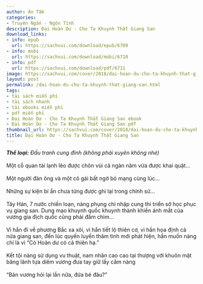 ```yaml
---
author: Ân Tầm
categories:
- Truyện Ngắn - Ngôn Tình
description: Đại Hoàn Dư - Cho Ta Khuynh Thất Giang San
download_links:
- info: epub
  url: https://sachvui.com/download/epub/6709
- info: mobi
  url: https://sachvui.com/download/mobi/6710
- info: pdf
  url: https://sachvui.com/download/pdf/6711
image: https://sachvui.com/cover/2018/dai-hoan-du-cho-ta-khuynh-that-giang-san.jpg
layout: post
permalink: /dai-hoan-du-cho-ta-khuynh-that-giang-san.html
tags:
- tải sách miễn phí
- tải sách nhanh
- tải ebooks miễn phí
- pdf miễn phí
- Đại Hoàn Dư - Cho Ta Khuynh Thất Giang San ebook
- Đại Hoàn Dư - Cho Ta Khuynh Thất Giang San pdf
thumbnail_url: https://sachvui.com/cover/2018/dai-hoan-du-cho-ta-khuynh-that-giang-san.jpg
title: Đại Hoàn Dư - Cho Ta Khuynh Thất Giang San
---
```


 <div class="item-desc text-justify"> <p><em><strong>Thể loại:</strong> Đấu tranh cung đình (không phải xuyên không nhé)</em><br><br>Một cỗ quan tài lạnh lẽo được chôn vùi cả ngàn năm vừa được khai quật…<br><br>Một người đàn ông và một cô gái bất ngờ bỏ mạng cùng lúc…<br><br>Những sự kiện bí ẩn chưa từng được ghi lại trong chính sử…<br><br>Tây Hán, 7 nước chiến loạn, nàng phụng chỉ nhập cung thi triển sở học phục vụ giang san. Dung mạo khuynh quốc khuynh thành khiến ánh mắt của vương gia địch quốc cũng phải đắm chìm…<br><br>Vì hắn đi về phương Bắc xa xôi, vì hắn tiết lộ thiên cơ, vì hắn họa định cả nửa giang san, đến lúc quyến luyến thâm tình mới phát hiện, hắn muốn nàng chỉ là vì “Có Hoàn dư có cả thiên hạ.” <br><br>Kết tội nàng sử dụng vu thuật, nam nhân cao cao tại thượng với khuôn mặt băng lãnh tựa diêm vương đưa tay giữ lấy cằm nàng <br><br>“Bản vương hỏi lại lần nữa, đứa bé đâu?” </p> </div>